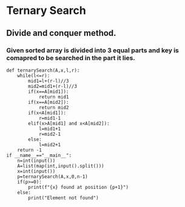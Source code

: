 # Ternary Search

## Divide and conquer method.

### Given sorted array is divided into 3 equal parts and key is comapred to be searched in the part it lies.

```
def ternarySearch(A,x,l,r):
    while(l<=r):
        mid1=l+(r-l)//3
        mid2=mid1+(r-l)//3
        if(x==A[mid1]):
            return mid1
        if(x==A[mid2]):
            return mid2
        if(x<A[mid1]):
            r=mid1-1
        elif(x>A[mid1] and x<A[mid2]):
            l=mid1+1
            r=mid2-1
        else:
            l=mid2+1
    return -1
if __name__=="__main__":
    n=int(input())
    A=list(map(int,input().split()))
    x=int(input())
    p=ternarySearch(A,x,0,n-1)
    if(p>=0):
        print(f"{x} found at position {p+1}")
    else:
        print("Element not found")
    
            
        
                  
```



